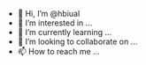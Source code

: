 - 👋 Hi, I’m @hbiual
- 👀 I’m interested in ...
- 🌱 I’m currently learning ...
- 💞️ I’m looking to collaborate on ...
- 📫 How to reach me ...

<!---
hbiual/hbiual is a ✨ special ✨ repository because its `README.md` (this file) appears on your GitHub profile.
You can click the Preview link to take a look at your changes.
--->
